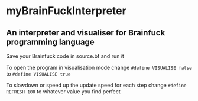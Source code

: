 # myBrainFuckInterpreter

## An interpreter and visualiser for Brainfuck programming language

Save your Brainfuck code in source.bf and run it

To open the program in visualisation mode change
`#define VISUALISE false` to `#define VISUALISE true`

To slowdown or speed up the update speed for each step change `#define REFRESH 100` to whatever value you find perfect
